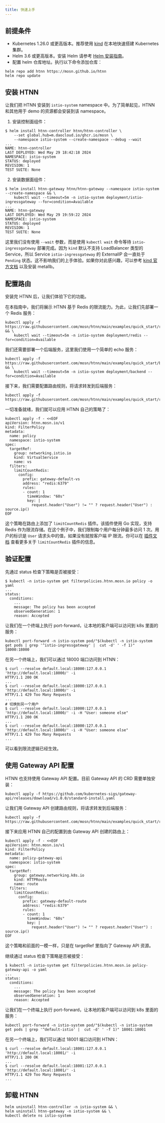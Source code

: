 ```yaml
---
title: 快速上手
---
```


## 前提条件

* Kubernetes 1.26.0 或更高版本。推荐使用 [kind](https://kind.sigs.k8s.io/) 在本地快速搭建 Kubernetes 集群。
* Helm 3.6 或更高版本。安装 Helm 请参考 [Helm 安装指南](https://helm.sh/docs/intro/install/)。
* 配置 helm 仓库地址。执行以下命令添加仓库：

```shell
helm repo add htnn https://mosn.github.io/htnn
helm repo update
```

## 安装 HTNN

让我们把 HTNN 安装到 `istio-system` namespace 中。为了简单起见，HTNN 和其他用于 demo 的资源都会安装到该 namespace。

1. 安装控制面组件：

```shell
$ helm install htnn-controller htnn/htnn-controller \
    --set global.hub=m.daocloud.io/ghcr.io/mosn \
    --namespace istio-system --create-namespace --debug --wait
...
NAME: htnn-controller
LAST DEPLOYED: Wed May 29 18:42:18 2024
NAMESPACE: istio-system
STATUS: deployed
REVISION: 1
TEST SUITE: None
```

2. 安装数据面组件：

```shell
$ helm install htnn-gateway htnn/htnn-gateway --namespace istio-system --create-namespace && \
    kubectl wait --timeout=5m -n istio-system deployment/istio-ingressgateway --for=condition=Available
...
NAME: htnn-gateway
LAST DEPLOYED: Wed May 29 19:59:22 2024
NAMESPACE: istio-system
STATUS: deployed
REVISION: 1
TEST SUITE: None
```

这里我们没有使用 `--wait` 参数，而是使用 `kubectl wait` 命令等待 `istio-ingressgateway` 部署完成。因为 `kind` 默认不支持 LoadBalancer 类型的 Service，所以 Service `istio-ingressgateway` 的 ExternalIP 会一直处于 `Pending` 状态。这不影响我们的上手体验。如果你对此感兴趣，可以参考 [kind 官方文档](https://kind.sigs.k8s.io/docs/user/loadbalancer/) 以及安装 metallb。

## 配置路由

安装完 HTNN 后，让我们体验下它的功能。

在本指南中，我们将展示 HTNN 基于 Redis 的限流能力。为此，让我们先部署一个 Redis 服务：

```shell
kubectl apply -f https://raw.githubusercontent.com/mosn/htnn/main/examples/quick_start/redis.yaml && \
    kubectl wait --timeout=5m -n istio-system deployment/redis --for=condition=Available
```

我们还需要部署一个后端服务，这里我们使用一个简单的 echo 服务：

```shell
kubectl apply -f https://raw.githubusercontent.com/mosn/htnn/main/examples/quick_start/backend.yaml && \
    kubectl wait --timeout=5m -n istio-system deployment/backend --for=condition=Available
```

接下来，我们需要配置路由规则，将请求转发到后端服务：

```shell
kubectl apply -f https://raw.githubusercontent.com/mosn/htnn/main/examples/quick_start/route.yaml
```

一切准备就绪，我们就可以应用 HTNN 自己的策略了：

```shell
kubectl apply -f - <<EOF
apiVersion: htnn.mosn.io/v1
kind: FilterPolicy
metadata:
  name: policy
  namespace: istio-system
spec:
  targetRef:
    group: networking.istio.io
    kind: VirtualService
    name: vs
  filters:
    limitCountRedis:
      config:
        prefix: gateway-default-vs
        address: "redis:6379"
        rules:
        - count: 1
          timeWindow: "60s"
          key: |
            request.header("User") != "" ? request.header("User") : source.ip()
EOF
```

这个策略在路由上添加了 `limitCountRedis` 插件。该插件使用 Go 实现，支持 Redis 作为限流存储。在这个例子中，我们限制每个用户每分钟最多访问 1 次。用户的标识是 `User` 请求头中的值，如果没有就按客户端 IP 限流。你可以在 [插件文档](../reference/plugins/limit_count_redis.md) 查看更多关于 `limitCountRedis` 插件的信息。

## 验证配置

先通过 status 检查下策略是否被接受：

```shell
$ kubectl -n istio-system get filterpolicies.htnn.mosn.io policy -o yaml
...
status:
  conditions:
    ...
    message: The policy has been accepted
    observedGeneration: 1
    reason: Accepted
```

让我们在一个终端上执行 port-forward，让本地的客户端可以访问到 k8s 里面的服务：

```shell
kubectl port-forward -n istio-system pod/"$(kubectl -n istio-system get pods | grep '^istio-ingressgateway' |  cut -d' ' -f 1)" 18000:18000
```

在另一个终端上，我们可以通过 18000 端口访问到 HTNN：

```shell
$ curl --resolve default.local:18000:127.0.0.1 'http://default.local:18000/' -i
HTTP/1.1 200 OK
...
$ curl --resolve default.local:18000:127.0.0.1 'http://default.local:18000/' -i
HTTP/1.1 429 Too Many Requests
...
# 切换到另一个用户
$ curl --resolve default.local:18000:127.0.0.1 'http://default.local:18000/' -i -H "User: someone else"
HTTP/1.1 200 OK
...
$ curl --resolve default.local:18000:127.0.0.1 'http://default.local:18000/' -i -H "User: someone else"
HTTP/1.1 429 Too Many Requests
...
```

可以看到限流逻辑已经生效。

## 使用 Gateway API 配置

HTNN 也支持使用 Gateway API 配置。目前 Gateway API 的 CRD 需要单独安装：

```shell
kubectl apply -f https://github.com/kubernetes-sigs/gateway-api/releases/download/v1.0.0/standard-install.yaml
```

让我们用 Gateway API 创建路由规则，将请求转发到后端服务：

```shell
kubectl apply -f https://raw.githubusercontent.com/mosn/htnn/main/examples/quick_start/route_gateway_api.yaml
```

接下来应用 HTNN 自己的配置到由 Gateway API 创建的路由上：

```shell
kubectl apply -f - <<EOF
apiVersion: htnn.mosn.io/v1
kind: FilterPolicy
metadata:
  name: policy-gateway-api
  namespace: istio-system
spec:
  targetRef:
    group: gateway.networking.k8s.io
    kind: HTTPRoute
    name: route
  filters:
    limitCountRedis:
      config:
        prefix: gateway-default-route
        address: "redis:6379"
        rules:
        - count: 1
          timeWindow: "60s"
          key: |
            request.header("User") != "" ? request.header("User") : source.ip()
EOF
```

这个策略和前面的一模一样，只是在 targetRef 里指向了 Gateway API 资源。

继续通过 status 检查下策略是否被接受：

```shell
$ kubectl -n istio-system get filterpolicies.htnn.mosn.io policy-gateway-api -o yaml
...
status:
  conditions:
    ...
    message: The policy has been accepted
    observedGeneration: 1
    reason: Accepted
```

让我们在一个终端上执行 port-forward，让本地的客户端可以访问到 k8s 里面的服务：

```shell
kubectl port-forward -n istio-system pod/"$(kubectl -n istio-system get pods | grep '^default-istio' |  cut -d' ' -f 1)" 18001:18001
```

在另一个终端上，我们可以通过 18001 端口访问到 HTNN：

```shell
$ curl --resolve default.local:18001:127.0.0.1 'http://default.local:18001/' -i
HTTP/1.1 200 OK
...
$ curl --resolve default.local:18001:127.0.0.1 'http://default.local:18001/' -i
HTTP/1.1 429 Too Many Requests
...
```

## 卸载 HTNN

```shell
helm uninstall htnn-controller -n istio-system && \
helm uninstall htnn-gateway -n istio-system && \
kubectl delete ns istio-system
```
